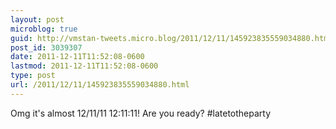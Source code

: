 ```yaml
---
layout: post
microblog: true
guid: http://vmstan-tweets.micro.blog/2011/12/11/145923835559034880.html
post_id: 3039307
date: 2011-12-11T11:52:08-0600
lastmod: 2011-12-11T11:52:08-0600
type: post
url: /2011/12/11/145923835559034880.html
---
```

Omg it's almost 12/11/11 12:11:11! Are you ready? #latetotheparty
